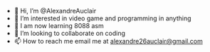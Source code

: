 - 👋 Hi, I’m @AlexandreAuclair
- 👀 I’m interested in video game and programming in anything
- 🌱 I am now learning 8088 asm
- 💞️ I’m looking to collaborate on coding
- 📫 How to reach me email me at alexandre26auclair@gmail.com

<!---
AlexandreAuclair/AlexandreAuclair is a ✨ special ✨ repository because its `README.md` (this file) appears on your GitHub profile.
You can click the Preview link to take a look at your changes.
--->
